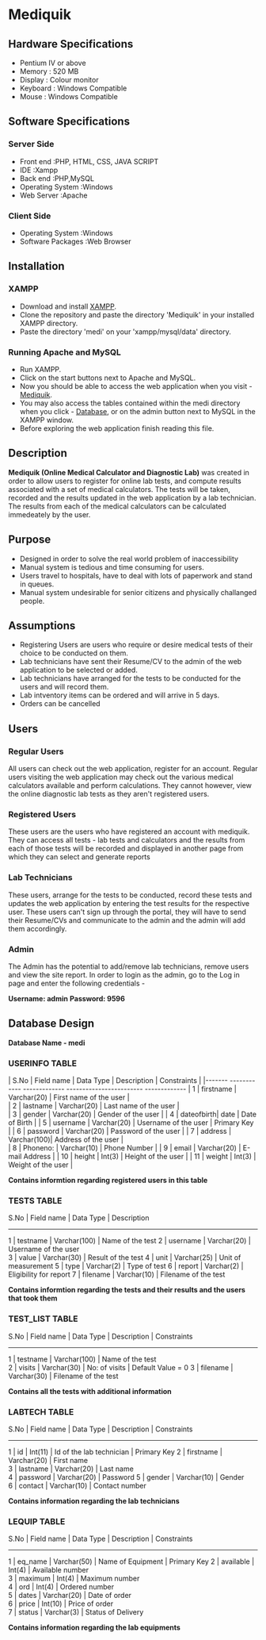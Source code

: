 # Mediquik


## Hardware Specifications

- Pentium IV or above
- Memory : 520 MB
- Display : Colour monitor
- Keyboard : Windows Compatible
- Mouse : Windows Compatible


## Software Specifications

	
### Server Side

- Front end			:PHP, HTML, CSS, JAVA SCRIPT
- IDE				:Xampp
- Back end			:PHP,MySQL
- Operating System 	:Windows
- Web Server		:Apache

### Client Side

- Operating System	:Windows
- Software Packages	:Web Browser


## Installation


### XAMPP

- Download and install [XAMPP](https://www.apachefriends.org/download.html). 
- Clone the repository and paste the directory 'Mediquik' in your installed XAMPP directory.
- Paste the directory 'medi' on your 'xampp/mysql/data' directory.  

### Running Apache and MySQL

- Run XAMPP.
- Click on the start buttons next to Apache and MySQL. 
- Now you should be able to access the web application when you visit - [Mediquik](http://localhost/Mediquik/).
- You may also access the tables contained within the medi directory when you click - [Database](http://localhost/phpmyadmin/), or on the admin button next to MySQL in the XAMPP window.
- Before exploring the web application finish reading this file.


## Description

**Mediquik (Online Medical Calculator and Diagnostic Lab)** was created in order to allow users to register for online lab tests, and compute results associated with a set of medical calculators. The tests will be taken, recorded and the results updated in the web application by a lab technician. The results from each of the medical calculators can be calculated immedeately by the user.


## Purpose

- Designed in order to solve the real world problem of inaccessibility
- Manual system is tedious and time consuming for users.
- Users travel to hospitals, have to deal with lots of paperwork and stand in queues.
- Manual system undesirable for senior citizens and physically challanged people. 


## Assumptions

- Registering Users are users who require or desire medical tests of their choice to be conducted on them.
- Lab technicians have sent their Resume/CV to the admin of the web application to be selected or added.
- Lab technicians have arranged for the tests to be conducted for the users and will record them.
- Lab intventory items can be ordered and will arrive in 5 days.
- Orders can be cancelled	


## Users


### Regular Users

All users can check out the web application, register for an account. Regular users visiting the web application may check out the various medical calculators available and perform calculations. They cannot however, view the online diagnostic lab tests as they aren't registered users.

### Registered Users

These users are the users who have registered an account with mediquik. They can access all tests - lab tests and calculators and the results from each of those tests will be recorded and displayed in another page from which they can select and generate reports

### Lab Technicians

These users, arrange for the tests to be conducted, record these tests and updates the web application by entering the test results for the respective user. These users can't sign up through the portal, they will have to send their Resume/CVs and communicate to the admin and the admin will add them accordingly.

### Admin

The Admin has the potential to add/remove lab technicians, remove users and view the site report.
In order to login as the admin, go to the Log in page and enter the following credentials - 

**Username: admin**
**Password: 9596**



## Database Design


**Database Name - medi**

### USERINFO TABLE
| S.No  | Field name | Data Type   | Description            | Constraints |
|------- ------------ ------------- ------------------------ -------------
| 1     | firstname  | Varchar(20) | First name of the user |	
| 2	  | lastname   | Varchar(20) | Last name of the user |	
| 3	  | gender	   | Varchar(20) | Gender of the user |	
| 4	  | dateofbirth| date	     | Date of Birth	|
| 5	  | username   | Varchar(20) | Username of the user   | Primary Key |
| 6	  | password   | Varchar(20) | Password of the user	|
| 7	  | address	   | Varchar(100)| Address of the user  |	
| 8	  | Phoneno:   | Varchar(10) | Phone Number	    |
| 9	  | email	   | Varchar(20) | E-mail Address	|
| 10	  | height	   | Int(3)	     | Height of the user |	
| 11	  | weight	   | Int(3)	     | Weight of the user |	


**Contains informtion regarding registered users in this table**

	
### TESTS TABLE
S.No  | Field name | Data Type    | Description          
------ ------------ -------------- ------------------------
1	  | testname   | Varchar(100) | Name of the test
2	  | username   | Varchar(20)  | Username of the user  
3	  | value	   | Varchar(30)  |	Result of the test
4	  | unit	   | Varchar(25)  |	Unit of measurement
5	  | type	   | Varchar(2)	  | Type of test
6	  | report	   | Varchar(2)	  | Eligibility for report
7	  | filename   | Varchar(10)  |	Filename of the test


**Contains informtion regarding the tests and their results and the users that took them**


### TEST_LIST TABLE

S.No  | Field name | Data Type    | Description          | Constraints 
------ ------------ -------------- ---------------------- -------------------
1	  | testname   | Varchar(100) | Name of the test     
2	  | visits	   | Varchar(30)  |	No: of visits	     | Default Value = 0
3	  | filename   | Varchar(30)  |	Filename of the test	


**Contains all the tests with additional information**  


### LABTECH TABLE
S.No  | Field name | Data Type   | Description              | Constraints 
------ ------------ ------------- -------------------------- -------------
1	  | id         | Int(11)     | Id of the lab technician | Primary Key
2	  | firstname  | Varchar(20) | First name 	
3	  | lastname   | Varchar(20) | Last name	
4	  | password   | Varchar(20) | Password	
5	  | gender     | Varchar(10) | Gender 	
6	  | contact	   | Varchar(10) | Contact number	


**Contains information regarding the lab technicians**


### LEQUIP TABLE
S.No  | Field name | Data Type   | Description       | Constraints 
------ ------------ ------------- ------------------- -------------
1	  | eq_name	   | Varchar(50) | Name of Equipment | Primary Key
2	  | available  | Int(4)	     | Available number 	
3	  | maximum	   | Int(4)	     | Maximum number	
4	  | ord	       | Int(4)	     | Ordered number	
5	  | dates	   | Varchar(20) | Date of order	
6	  | price	   | Int(10)	 | Price of order	
7	  | status	   | Varchar(3)	 | Status of Delivery	


**Contains information regarding the lab equipments**

















